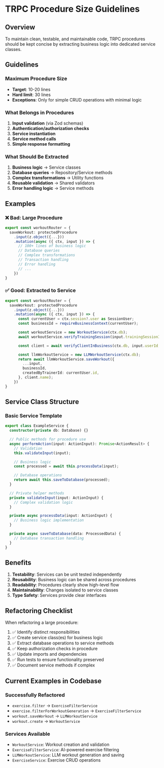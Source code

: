 # TRPC Procedure Size Guidelines

## Overview

To maintain clean, testable, and maintainable code, TRPC procedures should be kept concise by extracting business logic into dedicated service classes.

## Guidelines

### Maximum Procedure Size

- **Target**: 10-20 lines
- **Hard limit**: 30 lines
- **Exceptions**: Only for simple CRUD operations with minimal logic

### What Belongs in Procedures

1. **Input validation** (via Zod schemas)
2. **Authentication/authorization checks**
3. **Service instantiation**
4. **Service method calls**
5. **Simple response formatting**

### What Should Be Extracted

1. **Business logic** → Service classes
2. **Database queries** → Repository/Service methods
3. **Complex transformations** → Utility functions
4. **Reusable validation** → Shared validators
5. **Error handling logic** → Service methods

## Examples

### ❌ Bad: Large Procedure

```typescript
export const workoutRouter = {
  saveWorkout: protectedProcedure
    .input(z.object({...}))
    .mutation(async ({ ctx, input }) => {
      // 100+ lines of business logic
      // Database queries
      // Complex transformations
      // Transaction handling
      // Error handling
      // ...
    })
}
```

### ✅ Good: Extracted to Service

```typescript
export const workoutRouter = {
  saveWorkout: protectedProcedure
    .input(z.object({...}))
    .mutation(async ({ ctx, input }) => {
      const currentUser = ctx.session?.user as SessionUser;
      const businessId = requireBusinessContext(currentUser);

      const workoutService = new WorkoutService(ctx.db);
      await workoutService.verifyTrainingSession(input.trainingSessionId, businessId);

      const client = await verifyClientInBusiness(ctx.db, input.userId, businessId);

      const llmWorkoutService = new LLMWorkoutService(ctx.db);
      return await llmWorkoutService.saveWorkout({
        ...input,
        businessId,
        createdByTrainerId: currentUser.id,
      }, client.name);
    })
}
```

## Service Class Structure

### Basic Service Template

```typescript
export class ExampleService {
  constructor(private db: Database) {}

  // Public methods for procedure use
  async performAction(input: ActionInput): Promise<ActionResult> {
    // Validation
    this.validateInput(input);

    // Business logic
    const processed = await this.processData(input);

    // Database operations
    return await this.saveToDatabase(processed);
  }

  // Private helper methods
  private validateInput(input: ActionInput) {
    // Complex validation logic
  }

  private async processData(input: ActionInput) {
    // Business logic implementation
  }

  private async saveToDatabase(data: ProcessedData) {
    // Database transaction handling
  }
}
```

## Benefits

1. **Testability**: Services can be unit tested independently
2. **Reusability**: Business logic can be shared across procedures
3. **Readability**: Procedures clearly show high-level flow
4. **Maintainability**: Changes isolated to service classes
5. **Type Safety**: Services provide clear interfaces

## Refactoring Checklist

When refactoring a large procedure:

1. ✅ Identify distinct responsibilities
2. ✅ Create service class(es) for business logic
3. ✅ Extract database operations to service methods
4. ✅ Keep authorization checks in procedure
5. ✅ Update imports and dependencies
6. ✅ Run tests to ensure functionality preserved
7. ✅ Document service methods if complex

## Current Examples in Codebase

### Successfully Refactored

- `exercise.filter` → `ExerciseFilterService`
- `exercise.filterForWorkoutGeneration` → `ExerciseFilterService`
- `workout.saveWorkout` → `LLMWorkoutService`
- `workout.create` → `WorkoutService`

### Services Available

- `WorkoutService`: Workout creation and validation
- `ExerciseFilterService`: AI-powered exercise filtering
- `LLMWorkoutService`: LLM workout generation and saving
- `ExerciseService`: Exercise CRUD operations
